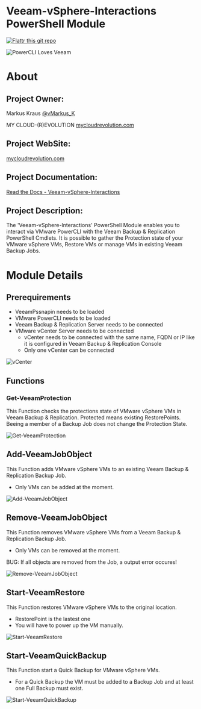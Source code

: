 Veeam-vSphere-Interactions PowerShell Module
=============
[![Flattr this git repo](http://api.flattr.com/button/flattr-badge-large.png)](https://flattr.com/submit/auto?user_id=vMarkus_K&url=https://github.com/mycloudrevolution/Veeam-vSphere-Interactions&title=Veeam-vSphere-Interactions&language=Powershell&tags=github&category=software)

![PowerCLI Loves Veeam](/media/PowerCLI_loves_Veeam.png)

# About

## Project Owner:

Markus Kraus [@vMarkus_K](https://twitter.com/vMarkus_K)

MY CLOUD-(R)EVOLUTION [mycloudrevolution.com](http://mycloudrevolution.com/)

## Project WebSite:

[mycloudrevolution.com](http://mycloudrevolution.com/)

## Project Documentation:

[Read the Docs - Veeam-vSphere-Interactions](http://veeam-vsphere-interactions.readthedocs.io)

## Project Description:

The 'Veeam-vSphere-Interactions' PowerShell Module enables you to interact via VMware PowerCLI with the Veeam Backup & Replication PowerShell Cmdlets.
It is possible to gather the Protection state of your VMware vSphere VMs, Restore VMs or manage VMs in existing Veeam Backup Jobs.

# Module Details

## Prerequirements

* VeeamPssnapin needs to be loaded
* VMware PowerCLI needs to be loaded
* Veeam Backup & Replication Server needs to be connected
* VMware vCenter Server needs to be connected
    * vCenter needs to be connected with the same name, FQDN or IP like it is configured in Veeam Backup & Replication Console
    * Only one vCenter can be connected

![vCenter](/media/vCenter.png)
## Functions

### Get-VeeamProtection

This Function checks the protections state of VMware vSphere VMs in Veeam Backup & Replication.
Protected means existing RestorePoints. Beeing a member of a Backup Job does not change the Protection State.

![Get-VeeamProtection](/media/Get-VeeamProtection.png)

## Add-VeeamJobObject

This Function adds VMware vSphere VMs to an existing Veeam Backup & Replication Backup Job.

* Only VMs can be added at the moment.


![Add-VeeamJobObject](/media/Add-VeeamJobObject.png)

## Remove-VeeamJobObject

This Function removes VMware vSphere VMs from a Veeam Backup & Replication Backup Job.

* Only VMs can be removed at the moment.

BUG: If all objects are removed from the Job, a output error occures!


![Remove-VeeamJobObject](/media/Remove-VeeamJobObject.png)

## Start-VeeamRestore

This Function restores VMware vSphere VMs to the original location.

* RestorePoint is the lastest one
* You will have to power up the VM manually.


![Start-VeeamRestore](/media/Start-VeeamRestore.png)

## Start-VeeamQuickBackup

This Function start a Quick Backup for VMware vSphere VMs.

* For a Quick Backup the VM must be added to a Backup Job and at least one Full Backup must exist.

![Start-VeeamQuickBackup](/media/Start-VeeamQuickBackup.png)
